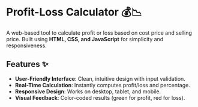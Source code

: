 # Profit-Loss Calculator 💰📉

A web-based tool to calculate profit or loss based on cost price and selling price. Built using **HTML, CSS, and JavaScript** for simplicity and responsiveness.

## Features ✨
- **User-Friendly Interface**: Clean, intuitive design with input validation.
- **Real-Time Calculation**: Instantly computes profit/loss and percentage.
- **Responsive Design**: Works on desktop, tablet, and mobile.
- **Visual Feedback**: Color-coded results (green for profit, red for loss).

